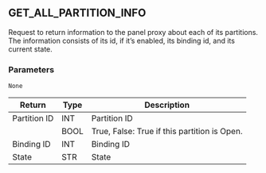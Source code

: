 ## GET\_ALL\_PARTITION\_INFO

Request to return information to the panel proxy about each of its partitions.  The information consists of its id, if it’s enabled, its binding id, and its current state.

### Parameters

`None`


| Return       | Type | Description                                  |
| ------------ | ---- | -------------------------------------------- |
| Partition ID | INT  | Partition ID                                 |
|              | BOOL | True, False: True if this partition is Open. |
| Binding ID   | INT  | Binding ID                                   |
| State        | STR  | State                                        |
